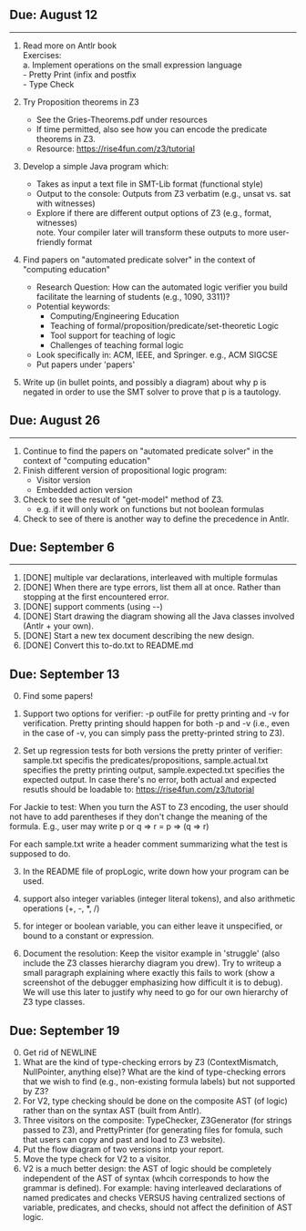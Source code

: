 ## Due: August 12
---
1. Read more on Antlr book    
    Exercises:     
        a. Implement operations on the small expression language    
            - Pretty Print (infix and postfix    
            - Type Check     

2. Try Proposition theorems in Z3    
    - See the Gries-Theorems.pdf under resources    
    - If time permitted, also see how you can encode the predicate theorems in Z3.    
    - Resource: https://rise4fun.com/z3/tutorial

3. Develop a simple Java program which:    
    - Takes as input a text file in SMT-Lib format (functional style)    
    - Output to the console: Outputs from Z3 verbatim (e.g., unsat vs. sat with witnesses)    
    - Explore if there are different output options of Z3 (e.g., format, witnesses)    
        note. Your compiler later will transform these outputs to more user-friendly format      

4. Find papers on "automated predicate solver" in the context of "computing education"    
    - Research Question: How can the automated logic verifier you build facilitate the learning of students (e.g., 1090, 3311)?    
    - Potential keywords:    
        - Computing/Engineering Education    
        - Teaching of formal/proposition/predicate/set-theoretic Logic    
        - Tool support for teaching of logic    
        - Challenges of teaching formal logic    
    - Look specifically in: ACM, IEEE, and Springer. e.g., ACM SIGCSE    
    - Put papers under 'papers'    

5. Write up (in bullet points, and possibly a diagram) about why p is negated in order to use the SMT solver 
to prove that p is a tautology.    


## Due: August 26
---
1. Continue to find the papers on "automated predicate solver" in the context of "computing education"    
2. Finish different version of propositional logic program:    
    - Visitor version    
    - Embedded action version    
3. Check to see the result of "get-model" method of Z3.    
    - e.g. if it will only work on functions but not boolean formulas
4. Check to see of there is another way to define the precedence in Antlr.    


## Due: September 6
---

1. [DONE] multiple var declarations, interleaved with multiple formulas
2. [DONE] When there are type errors, list them all at once. Rather than stopping at the first encountered error.
3. [DONE] support comments (using --)    
4. [DONE] Start drawing the diagram showing all the Java classes involved (Antlr + your own).       
5. [DONE] Start a new tex document describing the new design. 
6. [DONE] Convert this to-do.txt to README.md

## Due: September 13

0. Find some papers!

1. Support two options for verifier: -p outFile for pretty printing and -v for verification. Pretty printing should happen for both -p and -v (i.e., even in the case of -v, you can simply pass the pretty-printed string to Z3). 
2. Set up regression tests for both versions the pretty printer of verifier: sample.txt specifis the predicates/propositions, sample.actual.txt specifies the pretty printing output, sample.expected.txt specifies the expected output. In case there's no error, both actual and expected resutls should be loadable to: https://rise4fun.com/z3/tutorial

For Jackie to test: When you turn the AST to Z3 encoding, the user should not have to add parentheses if they don't change the meaning of the formula. E.g., user may write p or q => r = p => (q => r)   

For each sample.txt write a header comment summarizing what the test is supposed to do.

3. In the README file of propLogic, write down how your program can be used.    

4. support also integer variables (integer literal tokens), and also arithmetic operations (+, -, *, /) 

5. for integer or boolean variable, you can either leave it unspecified, or bound to a constant or expression.        


6. Document the resolution: Keep the visitor<BoolExpr> example in 'struggle' (also include the Z3 classes hierarchy diagram you drew). Try to writeup a small paragraph explaining where exactly this fails to work (show a screenshot of the debugger emphasizing how difficult it is to debug). We will use this later to justify why need to go for our own hierarchy of Z3 type classes.

## Due: September 19

0. Get rid of NEWLINE
1. What are the kind of type-checking errors by Z3 (ContextMismatch, NullPointer, anything else)? What are the kind of type-checking errors that we wish to find (e.g., non-existing formula labels) but not supported by Z3?
2. For V2, type checking should be done on the composite AST (of logic) rather than on the syntax AST (built from Antlr).
3. Three visitors on the composite: TypeChecker, Z3Generator (for strings passed to Z3), and PrettyPrinter (for generating files for fomula, such that users can copy and past and load to Z3 website).
4. Put the flow diagram of two versions intp your report.
5. Move the type check for V2 to a visitor.
6. V2 is a much better design: the AST of logic should be completely independent of the AST of syntax (whcih corresponds to how the grammar is defined). For example: having interleaved declarations of named predicates and checks VERSUS having centralized sections of variable, predicates, and checks, should not affect the definition of AST logic.